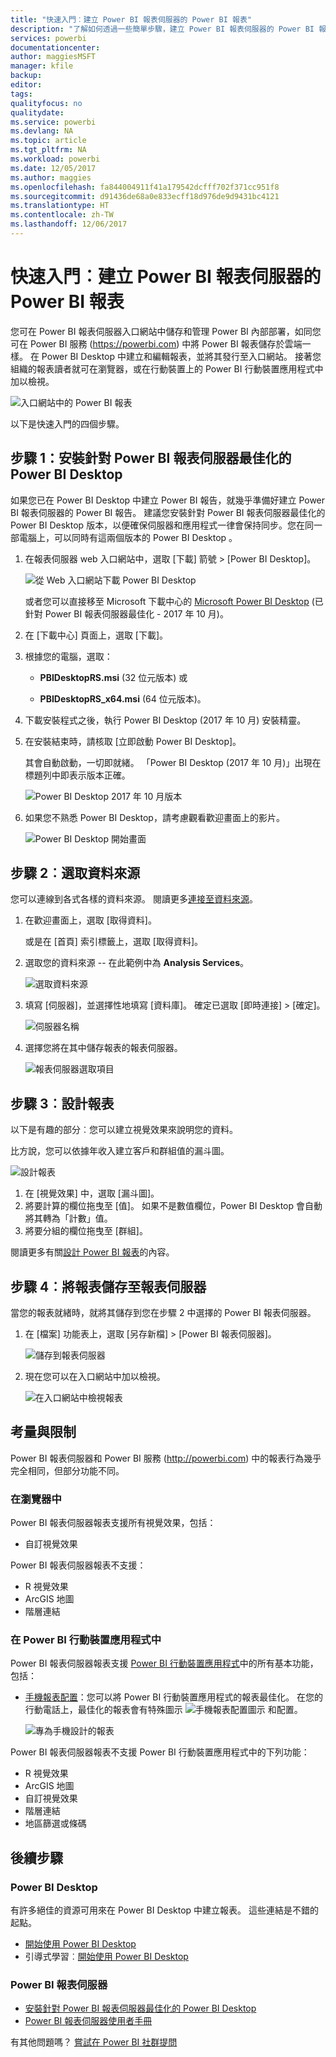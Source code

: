 ```yaml
---
title: "快速入門︰建立 Power BI 報表伺服器的 Power BI 報表"
description: "了解如何透過一些簡單步驟，建立 Power BI 報表伺服器的 Power BI 報表。"
services: powerbi
documentationcenter: 
author: maggiesMSFT
manager: kfile
backup: 
editor: 
tags: 
qualityfocus: no
qualitydate: 
ms.service: powerbi
ms.devlang: NA
ms.topic: article
ms.tgt_pltfrm: NA
ms.workload: powerbi
ms.date: 12/05/2017
ms.author: maggies
ms.openlocfilehash: fa844004911f41a179542dcfff702f371cc951f8
ms.sourcegitcommit: d91436de68a0e833ecff18d976de9d9431bc4121
ms.translationtype: HT
ms.contentlocale: zh-TW
ms.lasthandoff: 12/06/2017
---
```

# <a name="quickstart-create-a-power-bi-report-for-power-bi-report-server"></a>快速入門︰建立 Power BI 報表伺服器的 Power BI 報表
您可在 Power BI 報表伺服器入口網站中儲存和管理 Power BI 內部部署，如同您可在 Power BI 服務 (https://powerbi.com) 中將 Power BI 報表儲存於雲端一樣。 在 Power BI Desktop 中建立和編輯報表，並將其發行至入口網站。 接著您組織的報表讀者就可在瀏覽器，或在行動裝置上的 Power BI 行動裝置應用程式中加以檢視。

![入口網站中的 Power BI 報表](media/quickstart-create-powerbi-report/report-server-powerbi-report.png)

以下是快速入門的四個步驟。

## <a name="step-1-install-power-bi-desktop-optimized-for-power-bi-report-server"></a>步驟 1：安裝針對 Power BI 報表伺服器最佳化的 Power BI Desktop

如果您已在 Power BI Desktop 中建立 Power BI 報告，就幾乎準備好建立 Power BI 報表伺服器的 Power BI 報告。 建議您安裝針對 Power BI 報表伺服器最佳化的 Power BI Desktop 版本，以便確保伺服器和應用程式一律會保持同步。您在同一部電腦上，可以同時有這兩個版本的 Power BI Desktop 。

1. 在報表伺服器 web 入口網站中，選取 [下載] 箭號 > [Power BI Desktop]。

    ![從 Web 入口網站下載 Power BI Desktop](media/quickstart-create-powerbi-report/report-server-download-web-portal.png)

    或者您可以直接移至 Microsoft 下載中心的 [Microsoft Power BI Desktop](https://go.microsoft.com/fwlink/?linkid=861076) (已針對 Power BI 報表伺服器最佳化 - 2017 年 10 月)。

2. 在 [下載中心] 頁面上，選取 [下載]。

3. 根據您的電腦，選取：

    - **PBIDesktopRS.msi** (32 位元版本) 或

    - **PBIDesktopRS_x64.msi** (64 位元版本)。

4. 下載安裝程式之後，執行 Power BI Desktop (2017 年 10 月) 安裝精靈。

2. 在安裝結束時，請核取 [立即啟動 Power BI Desktop]。
   
    其會自動啟動，一切即就緒。 「Power BI Desktop (2017 年 10 月)」出現在標題列中即表示版本正確。

    ![Power BI Desktop 2017 年 10 月版本](media/quickstart-create-powerbi-report/report-server-desktop-october-2017-version.png)

3. 如果您不熟悉 Power BI Desktop，請考慮觀看歡迎畫面上的影片。
   
    ![Power BI Desktop 開始畫面](media/quickstart-create-powerbi-report/report-server-powerbi-desktop-start.png)

## <a name="step-2-select-a-data-source"></a>步驟 2︰選取資料來源
您可以連線到各式各樣的資料來源。 閱讀更多[連接至資料來源](connect-data-sources.md)。

1. 在歡迎畫面上，選取 [取得資料]。
   
    或是在 [首頁] 索引標籤上，選取 [取得資料]。
2. 選取您的資料來源 -- 在此範例中為 **Analysis Services**。
   
    ![選取資料來源](media/quickstart-create-powerbi-report/report-server-get-data-ssas.png)
3. 填寫 [伺服器]，並選擇性地填寫 [資料庫]。 確定已選取 [即時連接] > [確定]。
   
    ![伺服器名稱](media/quickstart-create-powerbi-report/report-server-ssas-server-name.png)
4. 選擇您將在其中儲存報表的報表伺服器。
   
    ![報表伺服器選取項目](media/quickstart-create-powerbi-report/report-server-select-server.png)

## <a name="step-3-design-your-report"></a>步驟 3︰設計報表
以下是有趣的部分︰您可以建立視覺效果來說明您的資料。

比方說，您可以依據年收入建立客戶和群組值的漏斗圖。

![設計報表](media/quickstart-create-powerbi-report/report-server-create-funnel.png)

1. 在 [視覺效果] 中，選取 [漏斗圖]。
2. 將要計算的欄位拖曳至 [值]。 如果不是數值欄位，Power BI Desktop 會自動將其轉為「計數」值。
3. 將要分組的欄位拖曳至 [群組]。

閱讀更多有關[設計 Power BI 報表](../desktop-report-view.md)的內容。

## <a name="step-4-save-your-report-to-the-report-server"></a>步驟 4︰將報表儲存至報表伺服器
當您的報表就緒時，就將其儲存到您在步驟 2 中選擇的 Power BI 報表伺服器。

1. 在 [檔案] 功能表上，選取 [另存新檔] > [Power BI 報表伺服器]。
   
    ![儲存到報表伺服器](media/quickstart-create-powerbi-report/report-server-save-as-powerbi-report-server.png)
2. 現在您可以在入口網站中加以檢視。
   
    ![在入口網站中檢視報表](media/quickstart-create-powerbi-report/report-server-powerbi-report.png)

## <a name="considerations-and-limitations"></a>考量與限制
Power BI 報表伺服器和 Power BI 服務 (http://powerbi.com) 中的報表行為幾乎完全相同，但部分功能不同。

### <a name="in-a-browser"></a>在瀏覽器中
Power BI 報表伺服器報表支援所有視覺效果，包括：

* 自訂視覺效果

Power BI 報表伺服器報表不支援：

* R 視覺效果
* ArcGIS 地圖
* 階層連結

### <a name="in-the-power-bi-mobile-apps"></a>在 Power BI 行動裝置應用程式中
Power BI 報表伺服器報表支援 [Power BI 行動裝置應用程式](../mobile-apps-for-mobile-devices.md)中的所有基本功能，包括：

* [手機報表配置](../desktop-create-phone-report.md)：您可以將 Power BI 行動裝置應用程式的報表最佳化。 在您的行動電話上，最佳化的報表會有特殊圖示 ![手機報表配置圖示](media/quickstart-create-powerbi-report/power-bi-rs-mobile-optimized-icon.png) 和配置。
  
    ![專為手機設計的報表](media/quickstart-create-powerbi-report/power-bi-rs-mobile-optimized-report.png)

Power BI 報表伺服器報表不支援 Power BI 行動裝置應用程式中的下列功能：

* R 視覺效果
* ArcGIS 地圖
* 自訂視覺效果
* 階層連結
* 地區篩選或條碼

## <a name="next-steps"></a>後續步驟
### <a name="power-bi-desktop"></a>Power BI Desktop
有許多絕佳的資源可用來在 Power BI Desktop 中建立報表。 這些連結是不錯的起點。

* [開始使用 Power BI Desktop](../desktop-getting-started.md)
* 引導式學習︰[開始使用 Power BI Desktop](../guided-learning/gettingdata.yml#step-2)

### <a name="power-bi-report-server"></a>Power BI 報表伺服器
* [安裝針對 Power BI 報表伺服器最佳化的 Power BI Desktop](install-powerbi-desktop.md)  
* [Power BI 報表伺服器使用者手冊](user-handbook-overview.md)  

有其他問題嗎？ [嘗試在 Power BI 社群提問](https://community.powerbi.com/)